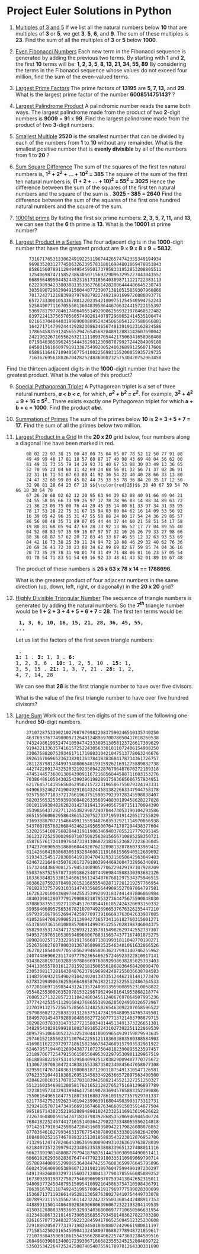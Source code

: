 # Project Euler Solutions in Python

1. [Multiples of 3 and 5](https://github.com/papilo-cloud/Project_Euler/blob/main/src/multiples_of_3_or_5.py) If we list all the natural numbers below __10__ that are multiples of __3__ or __5__, we get __3__,
__5__, __6__, and __9__. The sum of these multiples is __23__. Find the sum of all the multiples of __3__ 
or __5__ below __1000__.

2. [Even Fibonacci Numbers](https://github.com/papilo-cloud/Project_Euler/blob/main/src/fibonacci_numbers.py) Each new term in the Fibonacci sequence is generated by adding the previous two terms. By starting with __1__ and __2__, the first __10__ terms will be: __1, 2, 3, 5, 8, 13, 21, 34, 55, 89__
By considering the terms in the Fibonacci sequence whose values do not exceed four million, find the sum of the even-valued terms.

3. [Largest Prime Factors](https://github.com/papilo-cloud/Project_Euler/blob/main/src/prime_factor.py) The prime factors of __13195__ are __5, 7, 13,__ and __29__.
What is the largest prime factor of the number __600851475143?__
?

4. [Largest Palindrome Product](https://github.com/papilo-cloud/Project_Euler/blob/main/src/largest_palindrome_product.py) A palindromic number reads the same both ways. The largest palindrome made from the product of two __2__-digit numbers is __9009__ = __91__ x __99__.
Find the largest palindrome made from the product of two 
__3__-digit numbers.

5. [Smallest Multiple](https://github.com/papilo-cloud/Project_Euler/blob/main/src/smallest_multiple.py) __2520__ is the smallest number that can be divided by each of the numbers from __1__ to __10__
without any remainder.
What is the smallest positive number that is __evenly divisible__ by all of the numbers from __1__ to __20__ ?

6. [Sum Square Difference](https://github.com/papilo-cloud/Project_Euler/blob/main/src/sum_square_difference.py) The sum of the squares of the first ten natural numbers is, __1<sup>2</sup> + 2<sup>2</sup> + ... + 10<sup>2</sup> = 385__
The square of the sum of the first ten natural numbers is, __(1 + 2 + ... + 10)<sup>2</sup> = 55<sup>2</sup> = 3025__
Hence the difference between the sum of the squares of the first ten natural numbers and the square of the sum is . __3025 - 385 = 2640__
Find the difference between the sum of the squares of the first one hundred natural numbers and the square of the sum.

7. [10001st prime](https://github.com/papilo-cloud/Project_Euler/blob/main/src/nth_prime.py) By listing the first six prime numbers: __2, 3, 5, 7, 11,__ and __13__, we can see that the __6__ th prime is __13__.
What is the __10001__ st prime number?

8. [Largest Product in a Series](https://github.com/papilo-cloud/Project_Euler/blob/main/src/largest_product_in_a_series.py) The four adjacent digits in the __1000__-digit number that have the greatest product are __9__ x __9__ x __8__ x __9__ = __5832__.

            73167176531330624919225119674426574742355349194934
            96983520312774506326239578318016984801869478851843
            85861560789112949495459501737958331952853208805511
            12540698747158523863050715693290963295227443043557
            66896648950445244523161731856403098711121722383113
            62229893423380308135336276614282806444486645238749
            30358907296290491560440772390713810515859307960866
            70172427121883998797908792274921901699720888093776
            65727333001053367881220235421809751254540594752243
            52584907711670556013604839586446706324415722155397
            53697817977846174064955149290862569321978468622482
            83972241375657056057490261407972968652414535100474
            82166370484403199890008895243450658541227588666881
            16427171479924442928230863465674813919123162824586
            17866458359124566529476545682848912883142607690042
            24219022671055626321111109370544217506941658960408
            07198403850962455444362981230987879927244284909188
            84580156166097919133875499200524063689912560717606
            05886116467109405077541002256983155200055935729725
            71636269561882670428252483600823257530420752963450

Find the thirteen adjacent digits in the __1000__-digit number that have the greatest product. What is the value of this product?

9. [Special Pythagorean Triplet](https://github.com/papilo-cloud/Project_Euler/blob/main/src/pythagoran_triplet.py) A Pythagorean triplet is a set of three natural numbers, __*a < b < c*__, for which,
                                                 __*a<sup>2</sup> + b<sup>2</sup> = c<sup>2</sup>*.__
For example, __3<sup>2</sup> + 4<sup>2</sup> = 9 + 16 = 5<sup>2</sup>.__.
There exists exactly one Pythagorean triplet for which __a + b + c = 1000__.
Find the product __*abc*__.

10. [Summation of Primes](https://github.com/papilo-cloud/Project_Euler/blob/main/src/summation_of_primes.py) The sum of the primes below __10__ is __2 + 3 + 5 + 7 = 17__.
    Find the sum of all the primes below two million.

11. [Largest Product in a Grid](https://github.com/papilo-cloud/Project_Euler/blob/main/src/largest_prod_in_a_grid.py) In the __20 x 20__ grid below, four numbers along a diagonal line have been marked in red.

            08 02 22 97 38 15 00 40 00 75 04 05 07 78 52 12 50 77 91 08
            49 49 99 40 17 81 18 57 60 87 17 40 98 43 69 48 04 56 62 00
            81 49 31 73 55 79 14 29 93 71 40 67 53 88 30 03 49 13 36 65
            52 70 95 23 04 60 11 42 69 24 68 56 01 32 56 71 37 02 36 91
            22 31 16 71 51 67 63 89 41 92 36 54 22 40 40 28 66 33 13 80
            24 47 32 60 99 03 45 02 44 75 33 53 78 36 84 20 35 17 12 50
            32 98 81 28 64 23 67 10 $${\color{red}26}$$ 38 40 67 59 54 70 66 18 38 64 70
            67 26 20 68 02 62 12 20 95 63 94 39 63 08 40 91 66 49 94 21
            24 55 58 05 66 73 99 26 97 17 78 78 96 83 14 88 34 89 63 72
            21 36 23 09 75 00 76 44 20 45 35 14 00 61 33 97 34 31 33 95
            78 17 53 28 22 75 31 67 15 94 03 80 04 62 16 14 09 53 56 92
            16 39 05 42 96 35 31 47 55 58 88 24 00 17 54 24 36 29 85 57
            86 56 00 48 35 71 89 07 05 44 44 37 44 60 21 58 51 54 17 58
            19 80 81 68 05 94 47 69 28 73 92 13 86 52 17 77 04 89 55 40
            04 52 08 83 97 35 99 16 07 97 57 32 16 26 26 79 33 27 98 66
            88 36 68 87 57 62 20 72 03 46 33 67 46 55 12 32 63 93 53 69
            04 42 16 73 38 25 39 11 24 94 72 18 08 46 29 32 40 62 76 36
            20 69 36 41 72 30 23 88 34 62 99 69 82 67 59 85 74 04 36 16
            20 73 35 29 78 31 90 01 74 31 49 71 48 86 81 16 23 57 05 54
            01 70 54 71 83 51 54 69 16 92 33 48 61 43 52 01 89 19 67 48

    The product of these numbers is __26 x 63 x 78 x 14 == 1788696__.

    What is the greatest product of four adjacent numbers in the same direction (up, down, left, right, or diagonally) in the 
    __20 x 20__ grid?

12. [Highly Divisible Triangular Number](https://github.com/papilo-cloud/Project_Euler/blob/main/src/divisible_triangular_number.py) The sequence of triangle numbers is generated by adding the natural numbers. So the __7<sup>*th*</sup>__ triangle number would be __1 + 2 + 3 + 4 + 5 + 6 + 7 = 28__. The first ten terms would be:
            <pre> __1, 3, 6, 10, 16, 15, 21, 28, 36, 45, 55, ...__ </pre>

    Let us list the factors of the first seven triangle numbers:
        <pre>
           . __1:__ 1
           . __3:__ 1, 3
           . __6:__ 1, 2, 3, 6
           . __10:__ 1, 2, 5, 10
           . __15:__ 1, 3, 5, 15
           . __21:__ 1, 3, 7, 21
           . __28:__ 1, 2, 4, 7, 14, 28
           </pre>
 
    We can see that __28__ is the first triangle number to have over five divisors.

    What is the value of the first triangle number to have over five hundred divisors?

13. [Large Sum](https://github.com/papilo-cloud/Project_Euler/blob/main/src/large_sum.py) Work out the first ten digits of the sum of the following one-hundred __50__-digit numbers.

            37107287533902102798797998220837590246510135740250
            46376937677490009712648124896970078050417018260538
            74324986199524741059474233309513058123726617309629
            91942213363574161572522430563301811072406154908250
            23067588207539346171171980310421047513778063246676
            89261670696623633820136378418383684178734361726757
            28112879812849979408065481931592621691275889832738
            44274228917432520321923589422876796487670272189318
            47451445736001306439091167216856844588711603153276
            70386486105843025439939619828917593665686757934951
            62176457141856560629502157223196586755079324193331
            64906352462741904929101432445813822663347944758178
            92575867718337217661963751590579239728245598838407
            58203565325359399008402633568948830189458628227828
            80181199384826282014278194139940567587151170094390
            35398664372827112653829987240784473053190104293586
            86515506006295864861532075273371959191420517255829
            71693888707715466499115593487603532921714970056938
            54370070576826684624621495650076471787294438377604
            53282654108756828443191190634694037855217779295145
            36123272525000296071075082563815656710885258350721
            45876576172410976447339110607218265236877223636045
            17423706905851860660448207621209813287860733969412
            81142660418086830619328460811191061556940512689692
            51934325451728388641918047049293215058642563049483
            62467221648435076201727918039944693004732956340691
            15732444386908125794514089057706229429197107928209
            55037687525678773091862540744969844508330393682126
            18336384825330154686196124348767681297534375946515
            80386287592878490201521685554828717201219257766954
            78182833757993103614740356856449095527097864797581
            16726320100436897842553539920931837441497806860984
            48403098129077791799088218795327364475675590848030
            87086987551392711854517078544161852424320693150332
            59959406895756536782107074926966537676326235447210
            69793950679652694742597709739166693763042633987085
            41052684708299085211399427365734116182760315001271
            65378607361501080857009149939512557028198746004375
            35829035317434717326932123578154982629742552737307
            94953759765105305946966067683156574377167401875275
            88902802571733229619176668713819931811048770190271
            25267680276078003013678680992525463401061632866526
            36270218540497705585629946580636237993140746255962
            24074486908231174977792365466257246923322810917141
            91430288197103288597806669760892938638285025333403
            34413065578016127815921815005561868836468420090470
            23053081172816430487623791969842487255036638784583
            11487696932154902810424020138335124462181441773470
            63783299490636259666498587618221225225512486764533
            67720186971698544312419572409913959008952310058822
            95548255300263520781532296796249481641953868218774
            76085327132285723110424803456124867697064507995236
            37774242535411291684276865538926205024910326572967
            23701913275725675285653248258265463092207058596522
            29798860272258331913126375147341994889534765745501
            18495701454879288984856827726077713721403798879715
            38298203783031473527721580348144513491373226651381
            34829543829199918180278916522431027392251122869539
            40957953066405232632538044100059654939159879593635
            29746152185502371307642255121183693803580388584903
            41698116222072977186158236678424689157993532961922
            62467957194401269043877107275048102390895523597457
            23189706772547915061505504953922979530901129967519
            86188088225875314529584099251203829009407770775672
            11306739708304724483816533873502340845647058077308
            82959174767140363198008187129011875491310547126581
            97623331044818386269515456334926366572897563400500
            42846280183517070527831839425882145521227251250327
            55121603546981200581762165212827652751691296897789
            32238195734329339946437501907836945765883352399886
            75506164965184775180738168837861091527357929701337
            62177842752192623401942399639168044983993173312731
            32924185707147349566916674687634660915035914677504
            99518671430235219628894890102423325116913619626622
            73267460800591547471830798392868535206946944540724
            76841822524674417161514036427982273348055556214818
            97142617910342598647204516893989422179826088076852
            87783646182799346313767754307809363333018982642090
            10848802521674670883215120185883543223812876952786
            71329612474782464538636993009049310363619763878039
            62184073572399794223406235393808339651327408011116
            66627891981488087797941876876144230030984490851411
            60661826293682836764744779239180335110989069790714
            85786944089552990653640447425576083659976645795096
            66024396409905389607120198219976047599490197230297
            64913982680032973156037120041377903785566085089252
            16730939319872750275468906903707539413042652315011
            94809377245048795150954100921645863754710598436791
            78639167021187492431995700641917969777599028300699
            15368713711936614952811305876380278410754449733078
            40789923115535562561142322423255033685442488917353
            44889911501440648020369068063960672322193204149535
            41503128880339536053299340368006977710650566631954
            81234880673210146739058568557934581403627822703280
            82616570773948327592232845941706525094512325230608
            22918802058777319719839450180888072429661980811197
            77158542502016545090413245809786882778948721859617
            72107838435069186155435662884062257473692284509516
            20849603980134001723930671666823555245252804609722
            53503534226472524250874054075591789781264330331690